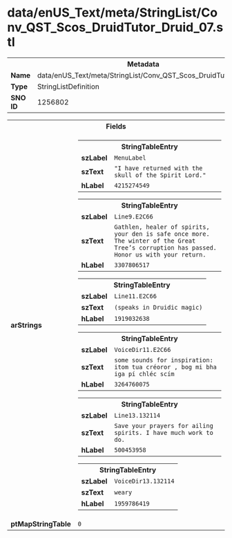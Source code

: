 <h1>data/enUS_Text/meta/StringList/Conv_QST_Scos_DruidTutor_Druid_07.stl</h1><table><tr><th colspan="100%">Metadata</th></tr><tr><td><b>Name</b></td><td>data/enUS_Text/meta/StringList/Conv_QST_Scos_DruidTutor_Druid_07.stl</td></tr><tr><td><b>Type</b></td><td>StringListDefinition</td></tr><tr><td><b>SNO ID</b></td><td>1256802</td></tr></table>

<table><tr><th colspan="100%">Fields</th></tr><tr><td><b>arStrings</b></td><td><table><tr><th colspan="100%">StringTableEntry</th></tr><tr><td><b>szLabel</b></td><td><code>MenuLabel</code></td></tr><tr><td><b>szText</b></td><td><code>"I have returned with the skull of the Spirit Lord."</code></td></tr><tr><td><b>hLabel</b></td><td><code>4215274549</code></td></tr></table>


<table><tr><th colspan="100%">StringTableEntry</th></tr><tr><td><b>szLabel</b></td><td><code>Line9.E2C66</code></td></tr><tr><td><b>szText</b></td><td><code>Gathlen, healer of spirits, your den is safe once more. The winter of the Great Tree’s corruption has passed. Honor us with your return.</code></td></tr><tr><td><b>hLabel</b></td><td><code>3307806517</code></td></tr></table>


<table><tr><th colspan="100%">StringTableEntry</th></tr><tr><td><b>szLabel</b></td><td><code>Line11.E2C66</code></td></tr><tr><td><b>szText</b></td><td><code>(speaks in Druidic magic)</code></td></tr><tr><td><b>hLabel</b></td><td><code>1919032638</code></td></tr></table>


<table><tr><th colspan="100%">StringTableEntry</th></tr><tr><td><b>szLabel</b></td><td><code>VoiceDir11.E2C66</code></td></tr><tr><td><b>szText</b></td><td><code>some sounds for inspiration: itom tua créoror , bog mi bha iga pí chléc scím</code></td></tr><tr><td><b>hLabel</b></td><td><code>3264760075</code></td></tr></table>


<table><tr><th colspan="100%">StringTableEntry</th></tr><tr><td><b>szLabel</b></td><td><code>Line13.132114</code></td></tr><tr><td><b>szText</b></td><td><code>Save your prayers for ailing spirits. I have much work to do.</code></td></tr><tr><td><b>hLabel</b></td><td><code>500453958</code></td></tr></table>


<table><tr><th colspan="100%">StringTableEntry</th></tr><tr><td><b>szLabel</b></td><td><code>VoiceDir13.132114</code></td></tr><tr><td><b>szText</b></td><td><code>weary</code></td></tr><tr><td><b>hLabel</b></td><td><code>1959786419</code></td></tr></table>


</td></tr><tr><td><b>ptMapStringTable</b></td><td><code>0</code></td></tr></table>

